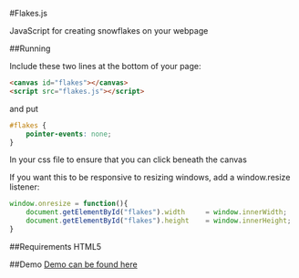 #Flakes.js

JavaScript for creating snowflakes on your webpage

##Running

Include these two lines at the bottom of your page:

```HTML
<canvas id="flakes"></canvas>
<script src="flakes.js"></script>
```

and put
```CSS
#flakes {
	pointer-events: none;
}
```

In your css file to ensure that you can click beneath the canvas

If you want this to be responsive to resizing windows, add a window.resize listener:

```javascript
window.onresize = function(){
	document.getElementById("flakes").width 	= window.innerWidth;
	document.getElementById("flakes").height	= window.innerHeight;
}
```

##Requirements
HTML5

##Demo
[Demo can be found here](http://www.collinoswalt.com/list.html)
